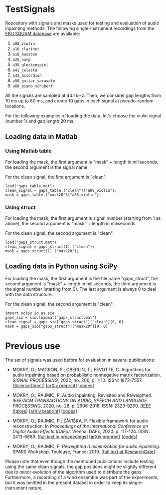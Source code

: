 # TestSignals

Repository with signals and masks used for testing and evaluation of audio inpainting methods. The following single-instrument recordings from the [EBU SQUAM database](https://tech.ebu.ch/publications/sqamcd) are available:
1. `a08_violin`
2. `a16_clarinet`
3. `a18_bassoon`
4. `a25_harp`
5. `a35_glockenspiel`
6. `a41_celesta`
7. `a42_accordion`
8. `a58_guitar_sarasate`
9. `a60_piano_schubert`

All the signals are sampled at 44.1 kHz. Then, we consider gap lengths from 10 ms up to 80 ms, and create 10 gaps in each signal at pseudo-random locations.

For the following examples of loading the data, let's choose the violin signal (number 1) and gap length 20 ms.

## Loading data in Matlab

### Using Matlab table

For loading the mask, the first argument is "mask" + length in miliseconds,
the second argument is the signal name.

For the clean signal, the first argument is "clean".

    load("gaps_table.mat")
    clean_signal = gaps_table.("clean"){"a08_violin"};
    mask = gaps_table.("mask20"){"a08_violin"};

### Using struct

For loading the mask, the first argument is signal number (starting from 1 as above),
the second argument is "mask" + length in miliseconds.

For the clean signal, the second argument is "clean".

    load("gaps_struct.mat")
    clean_signal = gaps_struct(1).("clean");
    mask = gaps_struct(1).("mask20");

## Loading data in Python using SciPy

For loading the mask, the first argument is the file name "gaps_struct",
the second argument is "mask" + length in miliseconds,
the third argument is the signal number (starting from 0).
The last argument is always 0 to deal with the data structure.

For the clean signal, the second argument is "clean".

    import scipy.io as sio
    gaps_sio = sio.loadmat("gaps_struct.mat")
    clean_signal = gaps_sio["gaps_struct"]["clean"][0, 0]
    mask = gaps_sio["gaps_struct"]["mask20"][0, 0]

# Previous use

The set of signals was used before for evaluation in several publications:

- MOKRÝ, O.; MAGRON, P.; OBERLIN, T.; FÉVOTTE, C. Algorithms for audio inpainting based on probabilistic nonnegative matrix factorization. *SIGNAL PROCESSING*, 2022, no. 206, p. 1-10. ISSN: 1872-7557. [[ScienceDirect](https://www.sciencedirect.com/science/article/pii/S0165168422004443)] [[arXiv preprint](https://arxiv.org/abs/2206.13768)] [[codes](https://github.com/ondrejmokry/InpaintingNMF)]
    
- MOKRÝ, O.; RAJMIC, P. Audio Inpainting: Revisited and Reweighted. *IEEE/ACM TRANSACTIONS ON AUDIO, SPEECH AND LANGUAGE PROCESSING*, 2020, no. 28, p. 2906-2918. ISSN: 2329-9290. [[IEEE Xplore](https://ieeexplore.ieee.org/document/9222235)] [[arXiv preprint](https://arxiv.org/abs/2001.02480)] [[codes](https://github.com/ondrejmokry/InpaintingRevisited)]

- MOKRÝ, O.; RAJMIC, P.; ZÁVIŠKA, P. Flexible framework for audio reconstruction. In *Proceedings of the International Conference on Digital Audio Effects (DAFx)*. Vienna: DAFx, 2020. p. 117-124. ISSN: 2413-6689. [[full text in proceedings](https://www.dafx.de/paper-archive/2020/proceedings/papers/DAFx2020_paper_34.pdf)] [[arXiv preprint](https://arxiv.org/abs/2004.11162)] [[codes](https://github.com/ondrejmokry/AudioReconstructionFramework)]

- MOKRÝ, O.; RAJMIC, P. *Reweighted l1 minimization for audio inpainting*. SPARS Workshop, Toulouse, France: 2019. [[full text at ResearchGate](https://www.researchgate.net/publication/344840708_Reweighted_l1_minimization_for_audio_inpainting)]

Please note that even though the mentioned publications include testing using the same clean signals, the gap positions might be slightly different due to minor evolution of the algorithm used to distribute the gaps.
Furthermore, a recording of a wind ensemble was part of the experiments, but it was omitted in the present dataset in order to keep its single-instrument nature.
